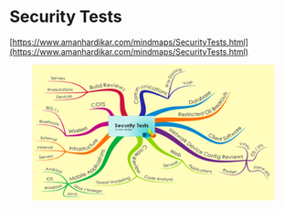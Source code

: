 # Security Tests

[https://www.amanhardikar.com/mindmaps/SecurityTests.html](https://www.amanhardikar.com/mindmaps/SecurityTests.html)

<figure><img src="../../../.gitbook/assets/image (88).png" alt=""><figcaption></figcaption></figure>

